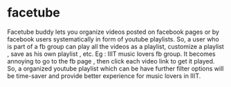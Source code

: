 facetube
========

Facetube buddy lets you organize videos posted on facebook pages or by facebook users systematically in form of youtube playlists. So, a user who is part of a fb group can play all the videos as a playlist, customize a playlist , save as his own playlist , etc.  Eg : IIIT music lovers fb group. It becomes annoying to go to the fb page , then click each video link to get it played. So, a organized youtube playlist which can be have further filter options will be time-saver and provide better experience for music lovers in IIIT.